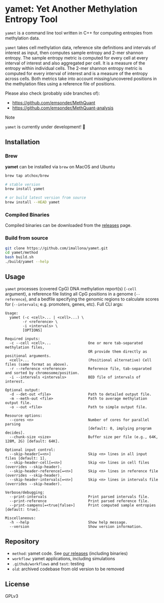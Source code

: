 # yamet: Yet Another Methylation Entropy Tool

`yamet` is a command line tool written in C++ for computing entropies from methylation data.

`yamet` takes cell methylation data, reference site definitions and intervals of interest as input, then computes sample entropy and 2-mer shannon entropy. The sample entropy metric is computed for every cell at every interval of interest and also aggregated per cell. It is a measure of the entropy within individual cells. The 2-mer shannon entropy metric is computed for every interval of interest and is a measure of the entropy across cells. Both metrics take into account missing/uncovered positions in the methylation files using a reference file of positions.

Please also check (probably side branches of):

- https://github.com/emsonder/MethQuant
- https://github.com/emsonder/MethQuant-analysis

<!-- prettier-ignore -->
> [!NOTE]
> `yamet` is currently under development! :confetti_ball:

## Installation

### Brew

**yamet** can be installed via `brew` on MacOS and Ubuntu

```bash
brew tap atchox/brew

# stable version
brew install yamet

# or build latest version from source
brew install --HEAD yamet
```

### Compiled Binaries

Compiled binaries can be downloaded from the [releases](https://github.com/imallona/yamet/releases) page.

### Build from source

```bash
git clone https://github.com/imallona/yamet.git
cd yamet/method
bash build.sh
./build/yamet --help
```

## Usage

`yamet` processes (covered CpG) DNA methylation report(s) (`-cell` argument), a reference file listing all CpG positions in a genome (`--reference`), and a bedfile specifying the genomic regions to calculate scores for (`--intervals`; e.g. promoters, genes, etc). Full CLI args:

```text
Usage:
  yamet (-c <cell>... | <cell>...) \
        -r <reference> \
        -i <intervals> \
        [OPTIONS]

Required inputs:
  -c --cell <cell>...                 One or more tab-separated methylation files,
                                      OR provide them directly as positional arguments.
  <cell>...                           (Positional alternative) Cell files (same format as above).
  -r --reference <reference>          Reference file, tab-separated and sorted by chromosome/position.
  -i --intervals <intervals>          BED file of intervals of interest.

Optional output:
  -d --det-out <file>                 Path to detailed output file.
  -m --meth-out <file>                Path to average methylation output file.
  -o --out <file>                     Path to simple output file.

Resource options:
  --cores <n>                         Number of cores for parallel parsing
                                      [default: 0, implying program decides].
  --chunk-size <size>                 Buffer size per file (e.g., 64K, 128M, 2G) [default: 64K].

Optional input control:
  --skip-header[=<n>]                 Skip <n> lines in all input files [default: 1].
  --skip-header-cell[=<n>]            Skip <n> lines in cell files (overrides --skip-header).
  --skip-header-reference[=<n>]       Skip <n> lines in reference file (overrides --skip-header).
  --skip-header-intervals[=<n>]       Skip <n> lines in intervals file (overrides --skip-header).

Verbose/debugging:
  --print-intervals                   Print parsed intervals file.
  --print-reference                   Print parsed reference file.
  --print-sampens[=<true|false>]      Print computed sample entropies [default: true].

Miscellaneous:
  -h --help                           Show help message.
  --version                           Show version information.
```

## Repository

- `method`: yamet code. See [our releases](https://github.com/imallona/yamet/releases) (including binaries)
- `workflow`: yamet applications, including simulations
- `.github/workflows` and `test`: testing
- `old`: archived codebase from old version to be removed

## License

GPLv3
